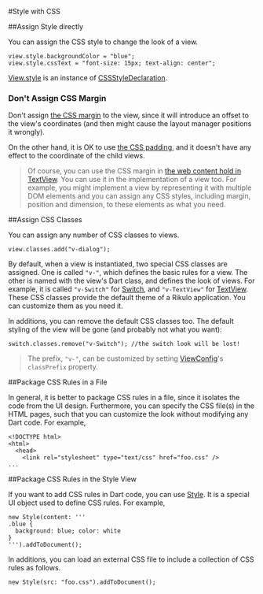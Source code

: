 #Style with CSS

##Assign Style directly

You can assign the CSS style to change the look of a view.

    view.style.backgroundColor = "blue";
    view.style.cssText = "font-size: 15px; text-align: center";

[View.style](api:view) is an instance of [CSSStyleDeclaration](dart:html).

### Don't Assign CSS Margin

Don't assign [the CSS margin](http://www.w3schools.com/css/css_margin.asp) to the view, since it will introduce an offset to the view's coordinates (and then might cause the layout manager positions it wrongly).

On the other hand, it is OK to use [the CSS padding](http://www.w3schools.com/css/css_padding.asp), and it doesn't have any effect to the coordinate of the child views.

> Of course, you can use the CSS margin in [the web content hold in TextView](Show_Web_Content.md). You can use it in the implementation of a view too. For example, you might implement a view by representing it with multiple DOM elements and you can assign any CSS styles, including margin, position and dimension, to these elements as what you need.

##Assign CSS Classes

You can assign any number of CSS classes to views.

    view.classes.add("v-dialog");

By default, when a view is instantiated, two special CSS classes are assigned. One is called `"v-"`, which defines the basic rules for a view. The other is named with the view's Dart class, and defines the look of views. For example, it is called `"v-Switch"` for [Switch](api:view), and `"v-TextView"` for [TextView](api:view). These CSS classes provide the default theme of a Rikulo application. You can customize them as you need it.

In additions, you can remove the default CSS classes too. The default styling of the view will be gone (and probably not what you want):

    switch.classes.remove("v-Switch"); //the switch look will be lost!

> The prefix, `"v-"`, can be customized by setting [ViewConfig](api:view/impl)'s `classPrefix` property.

##Package CSS Rules in a File

In general, it is better to package CSS rules in a file, since it isolates the code from the UI design. Furthermore, you can specify the CSS file(s) in the HTML pages, such that you can customize the look without modifying any Dart code. For example,

    <!DOCTYPE html>
    <html>
      <head>
        <link rel="stylesheet" type="text/css" href="foo.css" />
    ...

##Package CSS Rules in the Style View

If you want to add CSS rules in Dart code, you can use [Style](api:view). It is a special UI object used to define CSS rules. For example,

    new Style(content: '''
    .blue {
      background: blue; color: white
    }
    ''').addToDocument();

In additions, you can load an external CSS file to include a collection of CSS rules as follows.

    new Style(src: "foo.css").addToDocument();
